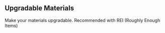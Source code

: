 ## Upgradable Materials

Make your materials upgradable.
Recommended with REI (Roughly Enough Items)